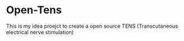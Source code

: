 # Open-Tens
This is my idea proejct to create a open source TENS (Transcutaneous electrical nerve stimulation)
